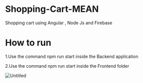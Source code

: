 # Shopping-Cart-MEAN
Shopping cart using Angular , Node Js and Firebase
# How to run

1.Use the command npm run start inside the Backend application


2.Use the command npm run start inside the Frontend folder

![Untitled](https://github.com/Diego-Jmc/Shopping-Cart-MEAN/assets/88176010/06f7e072-20c6-45c3-ae61-32382168024c)
